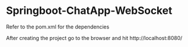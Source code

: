 # Springboot-ChatApp-WebSocket

Refer to the pom.xml for the dependencies

After creating the project go to the browser and hit 
http://localhost:8080/
